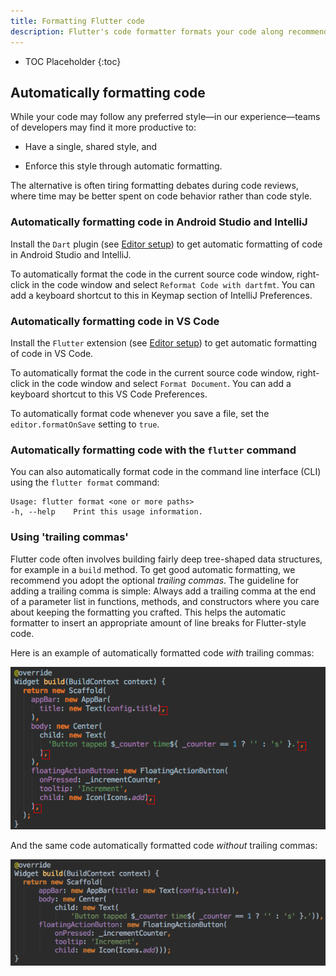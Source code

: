 ```yaml
---
title: Formatting Flutter code
description: Flutter's code formatter formats your code along recommended style guidelines.
---
```


* TOC Placeholder
{:toc}

## Automatically formatting code

While your code may follow any preferred style&mdash;in our
experience&mdash;teams of developers may find it more productive to:

* Have a single, shared style, and

* Enforce this style through automatic formatting.

The alternative is often tiring formatting debates during code reviews, where
time may be better spent on code behavior rather than code style.

### Automatically formatting code in Android Studio and IntelliJ

Install the `Dart` plugin (see [Editor setup](/get-started/editor))
to get automatic formatting of code in Android Studio and IntelliJ.

To automatically format the code in the current source code window, right-click
in the code window and select `Reformat Code with dartfmt`.
You can add a keyboard shortcut to this in Keymap section of IntelliJ
Preferences.

### Automatically formatting code in VS Code

Install the `Flutter` extension (see [Editor setup](/get-started/editor))
to get automatic formatting of code in VS Code.

To automatically format the code in the current source code window, right-click
in the code window and select `Format Document`. You can add a keyboard
shortcut to this VS Code Preferences.

To automatically format code whenever you save a file, set the
`editor.formatOnSave` setting to `true`.

### Automatically formatting code with the `flutter` command

You can also automatically format code in the command line interface (CLI) using
the `flutter format` command:

```
Usage: flutter format <one or more paths>
-h, --help    Print this usage information.
```

### Using 'trailing commas'

Flutter code often involves building fairly deep tree-shaped data structures,
for example in a `build` method. To get good automatic formatting, we recommend
you adopt the optional *trailing commas*. The guideline for adding a trailing
comma is simple: Always add a trailing comma at the end of a parameter list in
functions, methods, and constructors where you care about keeping the formatting
you crafted. This helps the automatic formatter to insert an appropriate
amount of line breaks for Flutter-style code.

Here is an example of automatically formatted code *with* trailing commas:

![Automatically formatted code with trailing commas](images/trailing-comma-with.png)

And the same code automatically formatted code *without* trailing commas:

![Automatically formatted code without trailing commas](images/trailing-comma-without.png)
